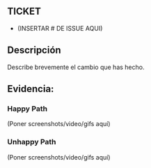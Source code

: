## TICKET

- (INSERTAR # DE ISSUE AQUI)

## Descripción

Describe brevemente el cambio que has hecho.

## Evidencia:

### Happy Path

(Poner screenshots/video/gifs aquí)

### Unhappy Path

(Poner screenshots/video/gifs aquí)